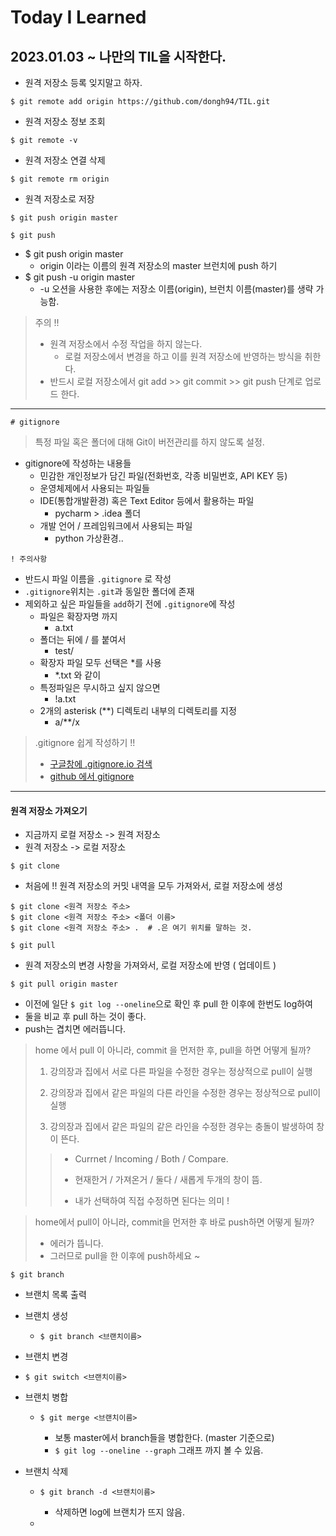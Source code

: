 # Today I Learned

## 2023.01.03 ~ 나만의 TIL을 시작한다.

- 원격 저장소 등록 잊지말고 하자.

```
$ git remote add origin https://github.com/dongh94/TIL.git
```

- 원격 저장소 정보 조회

```
$ git remote -v
```

- 원격 저장소 연결 삭제

```
$ git remote rm origin
```

- 원격 저장소로 저장

```
$ git push origin master
```

```
$ git push
```

- $ git push origin master
  - origin 이라는 이름의 원격 저장소의 master 브런치에 push 하기
- $ git push -u origin master
  - -u 오션을 사용한 후에는 저장소 이름(origin), 브런치 이름(master)를 생략 가능함.

> 주의 !!
> 
> - 원격 저장소에서 수정 작업을 하지 않는다.
>   - 로컬 저장소에서 변경을 하고 이를 원격 저장소에 반영하는 방식을 취한다.
> - 반드시 로컬 저장소에서 git add >> git commit >> git push 단계로 업로드 한다.

---

```
# gitignore
```

> 특정 파일 혹은 폴더에 대해 Git이 버전관리를 하지 않도록 설정.

- gitignore에 작성하는 내용들
  - 민감한 개인정보가 담긴 파일(전화번호, 각종 비밀번호, API KEY 등)
  - 운영체제에서 사용되는 파일들
  - IDE(통합개발환경) 혹은 Text Editor 등에서 활용하는 파일
    - pycharm > .idea 폴더
  - 개발 언어 / 프레임워크에서 사용되는 파일
    - python 가상환경..

```
! 주의사항
```

- 반드시 파일 이름을 `.gitignore` 로 작성
- `.gitignore`위치는 `.git`과 동일한 폴더에 존재
- 제외하고 싶은 파일들을 `add`하기 전에 `.gitignore`에 작성
  - 파일은 확장자명 까지
    - a.txt
  - 폴더는 뒤에 / 를 붙여서
    - test/
  - 확장자 파일 모두 선택은 \*를 사용
    - \*.txt 와 같이
  - 특정파일은 무시하고 싶지 않으면
    - !a.txt
  - 2개의 asterisk (\*\*) 디렉토리 내부의 디렉토리를 지정
    - a/\*\*/x

> .gitignore 쉽게 작성하기 !!
> 
> - [구글창에 .gitignore.io 검색](https://www.toptal.com/developers/gitignore)
> - [github 에서 gitignore ](https://github.com/github/gitignore)

---

#### 원격 저장소 가져오기

- 지금까지 로컬 저장소 -> 원격 저장소
- 원격 저장소 -> 로컬 저장소

```
$ git clone
```

- 처음에 !! 원격 저장소의 커밋 내역을 모두 가져와서, 로컬 저장소에 생성

```
$ git clone <원격 저장소 주소>
$ git clone <원격 저장소 주소> <폴더 이름>
$ git clone <원격 저장소 주소> .  # .은 여기 위치를 말하는 것.
```

```
$ git pull
```

- 원격 저장소의 변경 사항을 가져와서, 로컬 저장소에 반영 ( 업데이트 )

```
$ git pull origin master
```

- 이전에 일단 `$ git log --oneline`으로 확인 후 pull 한 이후에 한번도 log하여
- 둘을 비교 후 pull 하는 것이 좋다.
- push는 겹치면 에러뜹니다.

> home 에서 pull 이 아니라, commit 을 먼저한 후, pull을 하면 어떻게 될까?
> 
> 1. 강의장과 집에서 서로 다른 파일을 수정한 경우는 정상적으로 pull이 실행
> 
> 2. 강의장과 집에서 같은 파일의 다른 라인을 수정한 경우는 정상적으로 pull이 실행
> 
> 3. 강의장과 집에서 같은 파일의 같은 라인을 수정한 경우는 충돌이 발생하여 창이 뜬다.
> 
> > - Currnet / Incoming / Both / Compare.
> > 
> > - 현재한거 / 가져온거 / 둘다 / 새롭게 두개의 창이 뜸.
> > * 내가 선택하여 직접 수정하면 된다는 의미 !

> home에서 pull이 아니라, commit을 먼저한 후 바로 push하면 어떻게 될까?
> 
> - 에러가 뜹니다.
> - 그러므로 pull을 한 이후에 push하세요 ~

```
$ git branch
```

- 브랜치 목록 출력

- 브랜치 생성
  
  - ```
    $ git branch <브랜치이름>
    ```

- 브랜치 변경

- ```
  $ git switch <브랜치이름>
  ```

- 브랜치 병합
  
  - ```
    $ git merge <브랜치이름>
    ```
    
    - 보통 master에서 branch들을 병합한다. (master 기준으로)
    - `$ git log --oneline --graph` 그래프 까지 볼 수 있음.

- 브랜치 삭제
  
  - ```
    $ git branch -d <브랜치이름>
    ```
    
    - 삭제하면 log에 브랜치가 뜨지 않음.
  
  -
